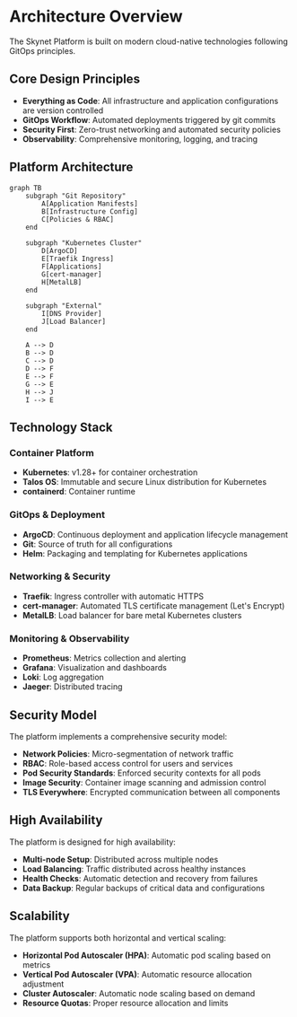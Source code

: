 # Architecture Overview

The Skynet Platform is built on modern cloud-native technologies following GitOps principles.

## Core Design Principles

- **Everything as Code**: All infrastructure and application configurations are version controlled
- **GitOps Workflow**: Automated deployments triggered by git commits
- **Security First**: Zero-trust networking and automated security policies
- **Observability**: Comprehensive monitoring, logging, and tracing

## Platform Architecture

```mermaid
graph TB
    subgraph "Git Repository"
        A[Application Manifests]
        B[Infrastructure Config]
        C[Policies & RBAC]
    end

    subgraph "Kubernetes Cluster"
        D[ArgoCD]
        E[Traefik Ingress]
        F[Applications]
        G[cert-manager]
        H[MetalLB]
    end

    subgraph "External"
        I[DNS Provider]
        J[Load Balancer]
    end

    A --> D
    B --> D
    C --> D
    D --> F
    E --> F
    G --> E
    H --> J
    I --> E
```

## Technology Stack

### Container Platform

- **Kubernetes**: v1.28+ for container orchestration
- **Talos OS**: Immutable and secure Linux distribution for Kubernetes
- **containerd**: Container runtime

### GitOps & Deployment

- **ArgoCD**: Continuous deployment and application lifecycle management
- **Git**: Source of truth for all configurations
- **Helm**: Packaging and templating for Kubernetes applications

### Networking & Security

- **Traefik**: Ingress controller with automatic HTTPS
- **cert-manager**: Automated TLS certificate management (Let's Encrypt)
- **MetalLB**: Load balancer for bare metal Kubernetes clusters

### Monitoring & Observability

- **Prometheus**: Metrics collection and alerting
- **Grafana**: Visualization and dashboards
- **Loki**: Log aggregation
- **Jaeger**: Distributed tracing

## Security Model

The platform implements a comprehensive security model:

- **Network Policies**: Micro-segmentation of network traffic
- **RBAC**: Role-based access control for users and services
- **Pod Security Standards**: Enforced security contexts for all pods
- **Image Security**: Container image scanning and admission control
- **TLS Everywhere**: Encrypted communication between all components

## High Availability

The platform is designed for high availability:

- **Multi-node Setup**: Distributed across multiple nodes
- **Load Balancing**: Traffic distributed across healthy instances
- **Health Checks**: Automatic detection and recovery from failures
- **Data Backup**: Regular backups of critical data and configurations

## Scalability

The platform supports both horizontal and vertical scaling:

- **Horizontal Pod Autoscaler (HPA)**: Automatic pod scaling based on metrics
- **Vertical Pod Autoscaler (VPA)**: Automatic resource allocation adjustment
- **Cluster Autoscaler**: Automatic node scaling based on demand
- **Resource Quotas**: Proper resource allocation and limits
